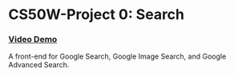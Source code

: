 # CS50W-Project 0: Search
### [Video Demo](https://youtu.be/KyFQEhdieZo?si=dGbX9EakNkL50qZX)
A front-end for Google Search, Google Image Search, and Google Advanced Search.
